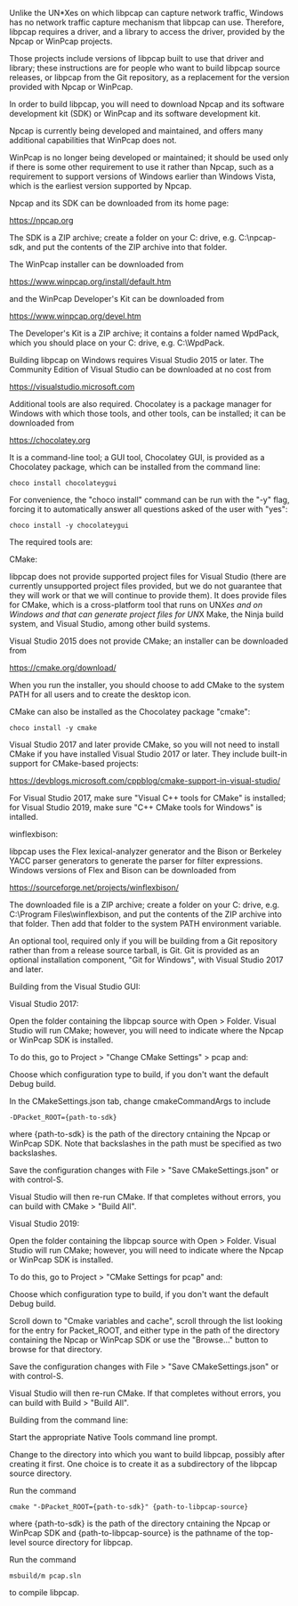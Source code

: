 Unlike the UN*Xes on which libpcap can capture network traffic, Windows
has no network traffic capture mechanism that libpcap can use. 
Therefore, libpcap requires a driver, and a library to access the
driver, provided by the Npcap or WinPcap projects.

Those projects include versions of libpcap built to use that driver and
library; these instructions are for people who want to build libpcap
source releases, or libpcap from the Git repository, as a replacement
for the version provided with Npcap or WinPcap.

In order to build libpcap, you will need to download Npcap and its
software development kit (SDK) or WinPcap and its software development
kit.

Npcap is currently being developed and maintained, and offers many
additional capabilities that WinPcap does not.

WinPcap is no longer being developed or maintained; it should be used
only if there is some other requirement to use it rather than Npcap,
such as a requirement to support versions of Windows earlier than
Windows Vista, which is the earliest version supported by Npcap.

Npcap and its SDK can be downloaded from its home page:

  https://npcap.org

The SDK is a ZIP archive; create a folder on your C: drive, e.g.
C:\npcap-sdk, and put the contents of the ZIP archive into that folder.

The WinPcap installer can be downloaded from

  https://www.winpcap.org/install/default.htm

and the WinPcap Developer's Kit can be downloaded from

  https://www.winpcap.org/devel.htm

The Developer's Kit is a ZIP archive; it contains a folder named
WpdPack, which you should place on your C: drive, e.g. C:\WpdPack.

Building libpcap on Windows requires Visual Studio 2015 or later.  The
Community Edition of Visual Studio can be downloaded at no cost from

  https://visualstudio.microsoft.com

Additional tools are also required.  Chocolatey is a package manager for
Windows with which those tools, and other tools, can be installed; it
can be downloaded from

  https://chocolatey.org

It is a command-line tool; a GUI tool, Chocolatey GUI, is provided as a
Chocolatey package, which can be installed from the command line:

	choco install chocolateygui

For convenience, the "choco install" command can be run with the "-y"
flag, forcing it to automatically answer all questions asked of the user
with "yes":

	choco install -y chocolateygui

The required tools are:

CMake:

libpcap does not provide supported project files for Visual Studio
(there are currently unsupported project files provided, but we do not
guarantee that they will work or that we will continue to provide them).
It does provide files for CMake, which is a cross-platform tool that
runs on UN*Xes and on Windows and that can generate project files for
UN*X Make, the Ninja build system, and Visual Studio, among other build
systems.

Visual Studio 2015 does not provide CMake; an installer can be
downloaded from

  https://cmake.org/download/

When you run the installer, you should choose to add CMake to the system
PATH for all users and to create the desktop icon.

CMake can also be installed as the Chocolatey package "cmake":

	choco install -y cmake

Visual Studio 2017 and later provide CMake, so you will not need to
install CMake if you have installed Visual Studio 2017 or later.  They
include built-in support for CMake-based projects:

  https://devblogs.microsoft.com/cppblog/cmake-support-in-visual-studio/

For Visual Studio 2017, make sure "Visual C++ tools for CMake" is
installed; for Visual Studio 2019, make sure "C++ CMake tools for
Windows" is intalled.

winflexbison:

libpcap uses the Flex lexical-analyzer generator and the Bison or
Berkeley YACC parser generators to generate the parser for filter
expressions.  Windows versions of Flex and Bison can be downloaded from

  https://sourceforge.net/projects/winflexbison/

The downloaded file is a ZIP archive; create a folder on your C: drive,
e.g. C:\Program Files\winflexbison, and put the contents of the ZIP
archive into that folder.  Then add that folder to the system PATH
environment variable.

An optional tool, required only if you will be building from a Git
repository rather than from a release source tarball, is Git.  Git is
provided as an optional installation component, "Git for Windows", with
Visual Studio 2017 and later.

Building from the Visual Studio GUI:

Visual Studio 2017:

Open the folder containing the libpcap source with Open > Folder. 
Visual Studio will run CMake; however, you will need to indicate where
the Npcap or WinPcap SDK is installed.

To do this, go to Project > "Change CMake Settings" > pcap and:

Choose which configuration type to build, if you don't want the default
Debug build.

In the CMakeSettings.json tab, change cmakeCommandArgs to include

	-DPacket_ROOT={path-to-sdk}

where {path-to-sdk} is the path of the directory cntaining the Npcap or
WinPcap SDK.  Note that backslashes in the path must be specified as two
backslashes.

Save the configuration changes with File > "Save CMakeSettings.json" or
with control-S.

Visual Studio will then re-run CMake.  If that completes without errors,
you can build with CMake > "Build All".

Visual Studio 2019:

Open the folder containing the libpcap source with Open > Folder. 
Visual Studio will run CMake; however, you will need to indicate where
the Npcap or WinPcap SDK is installed.

To do this, go to Project > "CMake Settings for pcap" and:

Choose which configuration type to build, if you don't want the default
Debug build.

Scroll down to "Cmake variables and cache", scroll through the list
looking for the entry for Packet_ROOT, and either type in the path of
the directory containing the Npcap or WinPcap SDK or use the "Browse..."
button to browse for that directory.

Save the configuration changes with File > "Save CMakeSettings.json" or
with control-S.

Visual Studio will then re-run CMake.  If that completes without errors,
you can build with Build > "Build All".

Building from the command line:

Start the appropriate Native Tools command line prompt.

Change to the directory into which you want to build libpcap, possibly
after creating it first.  One choice is to create it as a subdirectory
of the libpcap source directory.

Run the command

	cmake "-DPacket_ROOT={path-to-sdk}" {path-to-libpcap-source}

where {path-to-sdk} is the path of the directory cntaining the Npcap or
WinPcap SDK and {path-to-libpcap-source} is the pathname of the
top-level source directory for libpcap.

Run the command

	msbuild/m pcap.sln

to compile libpcap.

